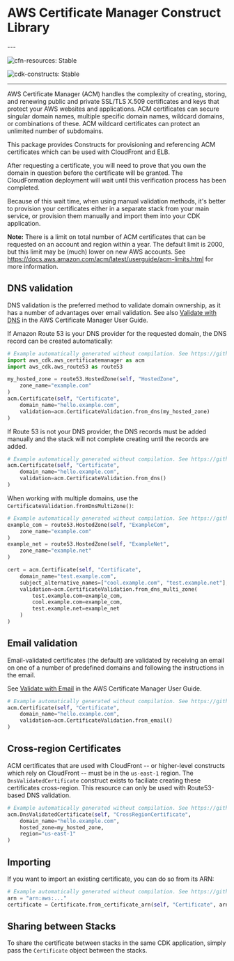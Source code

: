 # AWS Certificate Manager Construct Library

<!--BEGIN STABILITY BANNER-->---


![cfn-resources: Stable](https://img.shields.io/badge/cfn--resources-stable-success.svg?style=for-the-badge)

![cdk-constructs: Stable](https://img.shields.io/badge/cdk--constructs-stable-success.svg?style=for-the-badge)

---
<!--END STABILITY BANNER-->

AWS Certificate Manager (ACM) handles the complexity of creating, storing, and renewing public and private SSL/TLS X.509 certificates and keys that
protect your AWS websites and applications. ACM certificates can secure singular domain names, multiple specific domain names, wildcard domains, or
combinations of these. ACM wildcard certificates can protect an unlimited number of subdomains.

This package provides Constructs for provisioning and referencing ACM certificates which can be used with CloudFront and ELB.

After requesting a certificate, you will need to prove that you own the
domain in question before the certificate will be granted. The CloudFormation
deployment will wait until this verification process has been completed.

Because of this wait time, when using manual validation methods, it's better
to provision your certificates either in a separate stack from your main
service, or provision them manually and import them into your CDK application.

**Note:** There is a limit on total number of ACM certificates that can be requested on an account and region within a year.
The default limit is 2000, but this limit may be (much) lower on new AWS accounts.
See https://docs.aws.amazon.com/acm/latest/userguide/acm-limits.html for more information.

## DNS validation

DNS validation is the preferred method to validate domain ownership, as it has a number of advantages over email validation.
See also [Validate with DNS](https://docs.aws.amazon.com/acm/latest/userguide/gs-acm-validate-dns.html)
in the AWS Certificate Manager User Guide.

If Amazon Route 53 is your DNS provider for the requested domain, the DNS record can be
created automatically:

```python
# Example automatically generated without compilation. See https://github.com/aws/jsii/issues/826
import aws_cdk.aws_certificatemanager as acm
import aws_cdk.aws_route53 as route53

my_hosted_zone = route53.HostedZone(self, "HostedZone",
    zone_name="example.com"
)
acm.Certificate(self, "Certificate",
    domain_name="hello.example.com",
    validation=acm.CertificateValidation.from_dns(my_hosted_zone)
)
```

If Route 53 is not your DNS provider, the DNS records must be added manually and the stack will not complete
creating until the records are added.

```python
# Example automatically generated without compilation. See https://github.com/aws/jsii/issues/826
acm.Certificate(self, "Certificate",
    domain_name="hello.example.com",
    validation=acm.CertificateValidation.from_dns()
)
```

When working with multiple domains, use the `CertificateValidation.fromDnsMultiZone()`:

```python
# Example automatically generated without compilation. See https://github.com/aws/jsii/issues/826
example_com = route53.HostedZone(self, "ExampleCom",
    zone_name="example.com"
)
example_net = route53.HostedZone(self, "ExampleNet",
    zone_name="example.net"
)

cert = acm.Certificate(self, "Certificate",
    domain_name="test.example.com",
    subject_alternative_names=["cool.example.com", "test.example.net"],
    validation=acm.CertificateValidation.from_dns_multi_zone(
        test.example.com=example_com,
        cool.example.com=example_com,
        test.example.net=example_net
    )
)
```

## Email validation

Email-validated certificates (the default) are validated by receiving an
email on one of a number of predefined domains and following the instructions
in the email.

See [Validate with Email](https://docs.aws.amazon.com/acm/latest/userguide/gs-acm-validate-email.html)
in the AWS Certificate Manager User Guide.

```python
# Example automatically generated without compilation. See https://github.com/aws/jsii/issues/826
acm.Certificate(self, "Certificate",
    domain_name="hello.example.com",
    validation=acm.CertificateValidation.from_email()
)
```

## Cross-region Certificates

ACM certificates that are used with CloudFront -- or higher-level constructs which rely on CloudFront -- must be in the `us-east-1` region.
The `DnsValidatedCertificate` construct exists to faciliate creating these certificates cross-region. This resource can only be used with
Route53-based DNS validation.

```python
# Example automatically generated without compilation. See https://github.com/aws/jsii/issues/826
acm.DnsValidatedCertificate(self, "CrossRegionCertificate",
    domain_name="hello.example.com",
    hosted_zone=my_hosted_zone,
    region="us-east-1"
)
```

## Importing

If you want to import an existing certificate, you can do so from its ARN:

```python
# Example automatically generated without compilation. See https://github.com/aws/jsii/issues/826
arn = "arn:aws:..."
certificate = Certificate.from_certificate_arn(self, "Certificate", arn)
```

## Sharing between Stacks

To share the certificate between stacks in the same CDK application, simply
pass the `Certificate` object between the stacks.
